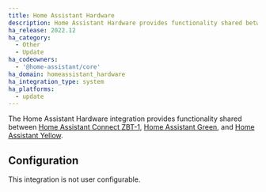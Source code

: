 ```yaml
---
title: Home Assistant Hardware
description: Home Assistant Hardware provides functionality shared between Home Assistant Yellow and Home Assistant Connect ZBT-1.
ha_release: 2022.12
ha_category:
  - Other
  - Update
ha_codeowners:
  - '@home-assistant/core'
ha_domain: homeassistant_hardware
ha_integration_type: system
ha_platforms:
  - update
---
```


The Home Assistant Hardware integration provides functionality
shared between [Home Assistant Connect ZBT-1](/integrations/homeassistant_sky_connect/), [Home Assistant Green](/integrations/homeassistant_green), and [Home Assistant Yellow](/integrations/homeassistant_yellow/).

## Configuration

This integration is not user configurable.
